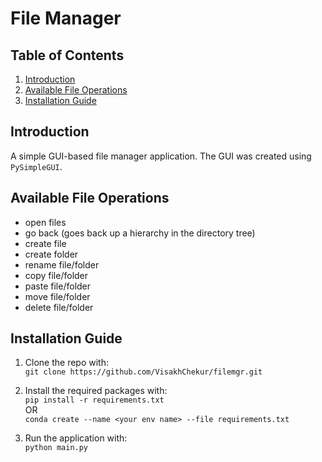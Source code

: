 # File Manager

## Table of Contents

1. [Introduction](#intro)
2. [Available File Operations](#file-operations)
3. [Installation Guide](#install)

## Introduction <a id=intro></a>

A simple GUI-based file manager application. The GUI was created using `PySimpleGUI`.

## Available File Operations <a id=file-operations></a>

- open files
- go back (goes back up a hierarchy in the directory tree)
- create file
- create folder
- rename file/folder
- copy file/folder
- paste file/folder
- move file/folder
- delete file/folder

## Installation Guide <a id=install></a>

1. Clone the repo with:
   <br>`git clone https://github.com/VisakhChekur/filemgr.git`

2. Install the required packages with:
   <br>`pip install -r requirements.txt`<br>OR<br>`conda create --name <your env name> --file requirements.txt`

3. Run the application with:
   <br>`python main.py`
